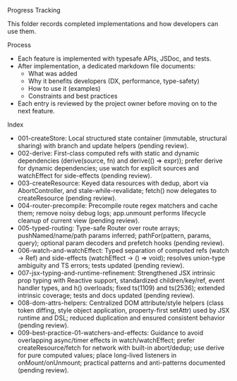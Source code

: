 Progress Tracking

This folder records completed implementations and how developers can use them.

Process
- Each feature is implemented with typesafe APIs, JSDoc, and tests.
- After implementation, a dedicated markdown file documents:
  - What was added
  - Why it benefits developers (DX, performance, type-safety)
  - How to use it (examples)
  - Constraints and best practices
- Each entry is reviewed by the project owner before moving on to the next feature.

Index
- 001-createStore: Local structured state container (immutable, structural sharing) with branch and update helpers (pending review).
 - 002-derive: First-class computed refs with static and dynamic dependencies (derive(source, fn) and derive(() => expr)); prefer derive for dynamic dependencies; use watch for explicit sources and watchEffect for side-effects (pending review).
 - 003-createResource: Keyed data resources with dedup, abort via AbortController, and stale-while-revalidate; fetch<T>() now delegates to createResource (pending review).
 - 004-router-precompile: Precompile route regex matchers and cache them; remove noisy debug logs; app.unmount performs lifecycle cleanup of current view (pending review).
 - 005-typed-routing: Type-safe Router over route arrays; pushNamed/name/path params inferred; pathFor(pattern, params, query); optional param decoders and prefetch hooks (pending review).
 - 006-watch-and-watchEffect: Typed separation of computed refs (watch → Ref<R>) and side-effects (watchEffect → () => void); resolves union-type ambiguity and TS errors; tests updated (pending review).
 - 007-jsx-typing-and-runtime-refinement: Strengthened JSX intrinsic prop typing with Reactive<T> support, standardized children/key/ref, event handler types, and h() overloads; fixed ts(1109) and ts(2536); extended intrinsic coverage; tests and docs updated (pending review).
 - 008-dom-attrs-helpers: Centralized DOM attribute/style helpers (class token diffing, style object application, property-first setAttr) used by JSX runtime and DSL; reduced duplication and ensured consistent behavior (pending review).
 - 009-best-practice-01-watchers-and-effects: Guidance to avoid overlapping async/timer effects in watch/watchEffect; prefer createResource/fetch for network with built-in abort/dedup; use derive for pure computed values; place long-lived listeners in onMount/onUnmount; practical patterns and anti-patterns documented (pending review).